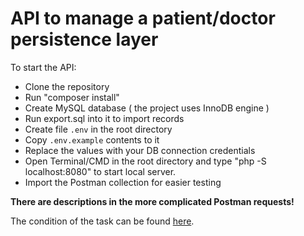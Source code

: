 # API to manage a patient/doctor persistence layer

To start the API:
 - Clone the repository
 - Run "composer install"
 - Create MySQL database ( the project uses InnoDB engine )
 - Run export.sql into it to import records
 - Create file ```.env``` in the root directory
 - Copy ``.env.example`` contents to it
 - Replace the values with your DB connection credentials
 - Open Terminal/CMD in the root directory and type "php -S localhost:8080" to start local server.
 - Import the Postman collection for easier testing

**There are descriptions in the more complicated Postman requests!**
 
The condition of the task can be found [here](https://github.com/jorjomir/api-users-hospitals/blob/master/api-task.md).